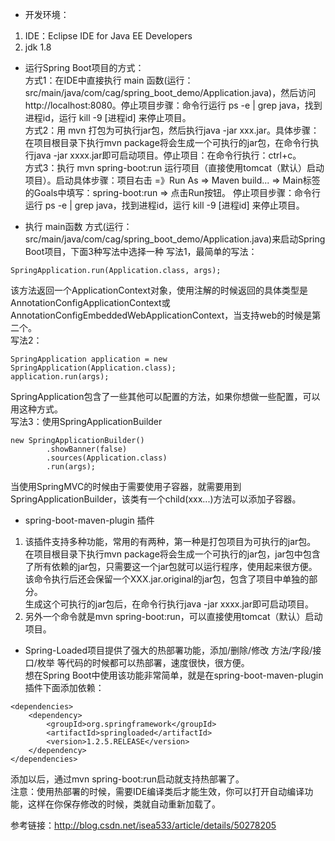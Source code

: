 * 开发环境：
1. IDE：Eclipse IDE for Java EE Developers
2. jdk 1.8  

* 运行Spring Boot项目的方式：  
方式1：在IDE中直接执行 main 函数(运行：src/main/java/com/cag/spring_boot_demo/Application.java)，然后访问http://localhost:8080。停止项目步骤：命令行运行 ps -e | grep java，找到进程id，运行 kill -9 [进程id] 来停止项目。    
方式2：用 mvn 打包为可执行jar包，然后执行java -jar xxx.jar。具体步骤：在项目根目录下执行mvn package将会生成一个可执行的jar包，在命令行执行java -jar xxxx.jar即可启动项目。停止项目：在命令行执行：ctrl+c。    
方式3：执行 mvn spring-boot:run 运行项目（直接使用tomcat（默认）启动项目）。启动具体步骤：项目右击 =》Run As => Maven build... => Main标签的Goals中填写：spring-boot:run => 点击Run按钮。 停止项目步骤：命令行运行 ps -e | grep java，找到进程id，运行 kill -9 [进程id] 来停止项目。  

* 执行 main函数 方式(运行：src/main/java/com/cag/spring_boot_demo/Application.java)来启动Spring Boot项目，下面3种写法中选择一种 
写法1，最简单的写法：  
```  
SpringApplication.run(Application.class, args);  
```  
该方法返回一个ApplicationContext对象，使用注解的时候返回的具体类型是AnnotationConfigApplicationContext或AnnotationConfigEmbeddedWebApplicationContext，当支持web的时候是第二个。  
写法2：  
```  
SpringApplication application = new SpringApplication(Application.class);  
application.run(args);  
```  
SpringApplication包含了一些其他可以配置的方法，如果你想做一些配置，可以用这种方式。  
写法3：使用SpringApplicationBuilder  
```  
new SpringApplicationBuilder()
        .showBanner(false)
        .sources(Application.class)
        .run(args);  
```  
当使用SpringMVC的时候由于需要使用子容器，就需要用到SpringApplicationBuilder，该类有一个child(xxx...)方法可以添加子容器。  


* spring-boot-maven-plugin 插件
1. 该插件支持多种功能，常用的有两种，第一种是打包项目为可执行的jar包。    
在项目根目录下执行mvn package将会生成一个可执行的jar包，jar包中包含了所有依赖的jar包，只需要这一个jar包就可以运行程序，使用起来很方便。该命令执行后还会保留一个XXX.jar.original的jar包，包含了项目中单独的部分。    
生成这个可执行的jar包后，在命令行执行java -jar xxxx.jar即可启动项目。    
2. 另外一个命令就是mvn spring-boot:run，可以直接使用tomcat（默认）启动项目。    


* Spring-Loaded项目提供了强大的热部署功能，添加/删除/修改 方法/字段/接口/枚举 等代码的时候都可以热部署，速度很快，很方便。  
想在Spring Boot中使用该功能非常简单，就是在spring-boot-maven-plugin插件下面添加依赖：  
```
<dependencies>
    <dependency>
        <groupId>org.springframework</groupId>
        <artifactId>springloaded</artifactId>
        <version>1.2.5.RELEASE</version>
    </dependency>
</dependencies>
```
添加以后，通过mvn spring-boot:run启动就支持热部署了。  
注意：使用热部署的时候，需要IDE编译类后才能生效，你可以打开自动编译功能，这样在你保存修改的时候，类就自动重新加载了。    


参考链接：http://blog.csdn.net/isea533/article/details/50278205
